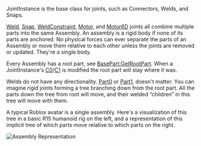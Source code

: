 JointInstance is the base class for joints, such as Connectors, Welds, and Snaps.

[Weld](https://developer.roblox.com/en-us/api-reference/class/Weld), [Snap](https://developer.roblox.com/en-us/api-reference/class/Snap), [WeldConstraint](https://developer.roblox.com/en-us/api-reference/class/WeldConstraint), [Motor](https://developer.roblox.com/en-us/api-reference/class/Motor), and [Motor6D](https://developer.roblox.com/en-us/api-reference/class/Motor6D) joints all combine multiple parts into the same Assembly. An assembly is a rigid body if none of its parts are anchored. No physical forces can ever separate the parts of an Assembly or move them relative to each other unless the joints are removed or updated. They're a single body.

Every Assembly has a root part, see [BasePart:GetRootPart](https://developer.roblox.com/en-us/api-reference/function/BasePart/GetRootPart). When a JointInstance's [C0](https://developer.roblox.com/en-us/api-reference/property/JointInstance/C0)/[C1](https://developer.roblox.com/en-us/api-reference/property/JointInstance/C1) is modified the root part will stay where it was.

Welds do not have any directionality. [Part0](https://developer.roblox.com/en-us/api-reference/property/JointInstance/Part0) or [Part1](https://developer.roblox.com/en-us/api-reference/property/JointInstance/Part1), doesn't matter. You can imagine rigid joints forming a tree branching down from the root part. All the parts down the tree from root will move, and their welded “children” in this tree will move with them.

A typical Roblox avatar is a single assembly. Here's a visualization of this tree in a basic R15 humanoid rig on the left, and a representation of this implicit tree of which parts move relative to which parts on the right.

![Assembly Representation](https://developer.roblox.com/assets/blt42b60e4cb5adeb34/AssemblyTree.png)